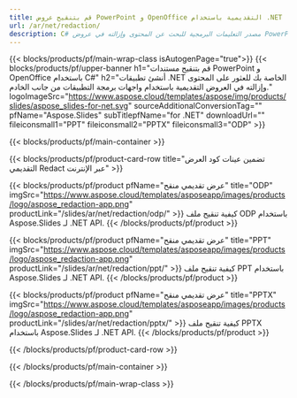 ```yaml
---
title: قم بتنقيح عروض PowerPoint و OpenOffice التقديمية باستخدام .NET
url: /ar/net/redaction/
description: C# مصدر التعليمات البرمجية للبحث عن المحتوى وإزالته في عروض PowerPoint و OpenOffice ™ التقديمية
---
```


{{< blocks/products/pf/main-wrap-class isAutogenPage="true">}}
{{< blocks/products/pf/upper-banner h1="قم بتنقيح مستندات PowerPoint و OpenOffice باستخدام C#" h2="أنشئ تطبيقات .NET الخاصة بك للعثور على المحتوى وإزالته في العروض التقديمية باستخدام واجهات برمجة التطبيقات من جانب الخادم." logoImageSrc="https://www.aspose.cloud/templates/aspose/img/products/slides/aspose_slides-for-net.svg" sourceAdditionalConversionTag="" pfName="Aspose.Slides" subTitlepfName="for .NET" downloadUrl="" fileiconsmall1="PPT" fileiconsmall2="PPTX" fileiconsmall3="ODP" >}}

{{< blocks/products/pf/main-container >}}

{{< blocks/products/pf/product-card-row title="تضمين عينات كود العرض التقديمي Redact عبر الإنترنت" >}}

{{< blocks/products/pf/product pfName="عرض تقديمي منقح" title="ODP" imgSrc="https://www.aspose.cloud/templates/asposeapp/images/products/logo/aspose_redaction-app.png" productLink="/slides/ar/net/redaction/odp/" >}}
كيفية تنقيح ملف ODP باستخدام Aspose.Slides لـ .NET API.
{{< /blocks/products/pf/product >}}

{{< blocks/products/pf/product pfName="عرض تقديمي منقح" title="PPT" imgSrc="https://www.aspose.cloud/templates/asposeapp/images/products/logo/aspose_redaction-app.png" productLink="/slides/ar/net/redaction/ppt/" >}}
كيفية تنقيح ملف PPT باستخدام Aspose.Slides لـ .NET API.
{{< /blocks/products/pf/product >}}

{{< blocks/products/pf/product pfName="عرض تقديمي منقح" title="PPTX" imgSrc="https://www.aspose.cloud/templates/asposeapp/images/products/logo/aspose_redaction-app.png" productLink="/slides/ar/net/redaction/pptx/" >}}
كيفية تنقيح ملف PPTX باستخدام Aspose.Slides لـ .NET API.
{{< /blocks/products/pf/product >}}



{{< /blocks/products/pf/product-card-row >}}

{{< /blocks/products/pf/main-container >}}
    
{{< /blocks/products/pf/main-wrap-class >}}